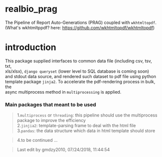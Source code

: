 # realbio_prag
The Pipeline of Report Auto-Generations (PRAG) coupled with `wkhtmltopdf`.      
(What's wkhtmltppdf? here: https://github.com/wkhtmltopdf/wkhtmltopdf)      
        
# introduction
This package supplied interfaces to common data file (including csv, tsv, txt,      
xls/xlsx), `django queryset` (lower level to SQL database is coming soon)       
and stdout data source, and rendered such dataset to pdf file using python      
template package `jinja2`. To accelerate the pdf-rendering process in bulk, the     
async multiprocess method in `multiprocessing` is applied.

### Main packages that meant to be used
>1.`multiprocess` or `threading`: this pipeline should use the multiprocess             
>  package to improve the efficiency               
>2.`jinjia2`: template-parsing frame to deal with the html file    
>3.`pandas`: the data structure which data in html template should store   
    
>4.to be continued ...      
                
>Last edit by gmdzy2010, 07/24/2018, 11:44:54
